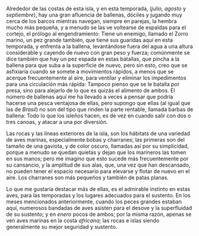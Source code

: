 Alrededor de las costas de esta isla, y en esta temporada, (*julio, agosto* y *septiembre*), hay una gran afluencia de ballenas, dóciles y jugando muy cerca de los barcos mientras navegan, siempre en parejas, la hembra mucho más pequeña, y a menudo se las ve voltearse de espaldas para el cortejo, el prólogo al engendramiento: Tiene un enemigo, llamado el Zorro marino, un pez grande también, que tiene sus guaridas aquí en esta temporada, y enfrenta a la ballena, levantándose fuera del agua a una altura considerable y cayendo de nuevo con gran peso y fuerza; comúnmente se dice también que hay un pez espada en estas batallas, que pincha a la ballena para que suba a la superficie de nuevo, pero sin esto, creo que se asfixiaría cuando se somete a movimientos rápidos, a menos que se acerque frecuentemente al aire, para ventilar y eliminar los impedimentos para una circulación más rápida: Tampoco pienso que se le batalla por presa, sino para alejarlo de lo que es quizás el alimento de ambos. El número de ballenas aquí me ha llevado a veces a pensar que podría hacerse una pesca ventajosa de ellas, pero supongo que ellas (al igual que las de *Brasil*) no son del tipo que rinden la parte rentable, llamada barbas de ballena: Todo lo que los isleños hacen, es de vez en cuando salir con dos o tres canoas, y atacar a una por diversión.

Las rocas y las líneas exteriores de la isla, son los hábitats de una variedad de aves marinas, especialmente bobas y charranes; las primeras son del tamaño de una gaviota, y de color oscuro, llamadas así por su simplicidad, porque a menudo se quedan quietas y dejan que los marineros las tomen en sus manos; pero me imagino que esto sucede más frecuentemente por su cansancio, y la amplitud de sus alas, que, una vez que han descansado, no pueden tener el espacio necesario para elevarse y flotar de nuevo en el aire. Los charranes son más pequeños y también de patas planas.

Lo que me gustaría destacar más de ellas, es el admirable instinto en estas aves, para las temporadas y los lugares adecuados para el sustento. En los meses mencionados anteriormente, cuando los peces grandes estaban aquí, numerosos bandadas de aves asisten para el desove y la superfluidad de su sustento; y en *enero* pocos de ambos; por la misma razón, apenas se ven aves marinas en la costa *africana*; las rocas e islas siendo generalmente su mejor seguridad y sustento.